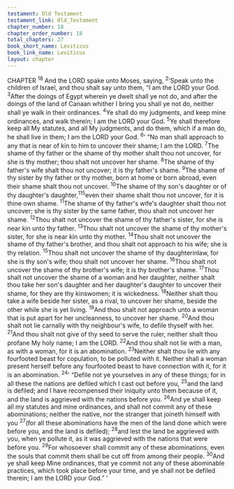 ```yaml
---
testament: Old Testament
testament_link: Old_Testament
chapter_number: 18
chapter_order_number: 18
total_chapters: 27
book_short_name: Leviticus
book_link_name: Leviticus
layout: chapter
---
```


CHAPTER <sup>18</sup>
And the LORD spake unto Moses, saying, <sup>2</sup>'Speak unto the children of Israel,
and thou shalt say unto them, “I am the LORD your God. <sup>3</sup>After the doings of Egypt
wherein ye dwelt shall ye not do, and after the doings of the land of Canaan whither I
bring you shall ye not do, neither shall ye walk in their ordinances. <sup>4</sup>Ye shall do my
judgments, and keep mine ordinances, and walk therein; I am the LORD your God. <sup>5</sup>Ye
shall therefore keep all My statutes, and all My judgments, and do them, which if a man
do, he shall live in them; I am the LORD your God. 
<sup>6</sup>' “No man shall approach to any that is near of kin to him to uncover their
shame; I am the LORD. <sup>7</sup>The shame of thy father or the shame of thy mother shalt thou
not uncover, for she is thy mother; thou shalt not uncover her shame. <sup>8</sup>The shame of
thy father's wife shalt thou not uncover; it is thy father's shame. <sup>9</sup>The shame of thy
sister by thy father or thy mother, born at home or born abroad, even their shame shalt
thou not uncover. <sup>10</sup>The shame of thy son's daughter or of thy daughter's daughter,<sup>115</sup>even their shame shalt thou not uncover, for it is thine own shame. <sup>11</sup>The shame of thy
father's wife's daughter shalt thou not uncover; she is thy sister by the same father,
thou shalt not uncover her shame. <sup>12</sup>Thou shalt not uncover the shame of thy father's
sister, for she is near kin unto thy father. <sup>13</sup>Thou shalt not uncover the shame of thy
mother's sister, for she is near kin unto thy mother. <sup>14</sup>Thou shalt not uncover the
shame of thy father's brother, and thou shalt not approach to his wife; she is thy
relation. <sup>15</sup>Thou shalt not uncover the shame of thy daughter­in­law, for she is thy
son's wife; thou shalt not uncover her shame. <sup>16</sup>Thou shalt not uncover the shame of
thy brother's wife; it is thy brother's shame. <sup>17</sup>Thou shalt not uncover the shame of a
woman  and  her  daughter,  neither  shalt  thou  take  her  son's  daughter  and  her
daughter's  daughter  to  uncover  their  shame,  for  they  are  thy  kinswomen;  it  is
wickedness. <sup>18</sup>Neither shalt thou take a wife beside her sister, as a rival, to uncover her
shame, beside the other while she is yet living. <sup>19</sup>And thou shalt not approach unto a
woman that is put apart for her uncleanness, to uncover her shame. <sup>20</sup>And thou shalt
not lie carnally with thy neighbour's wife, to defile thyself with her. <sup>21</sup>And thou shalt
not give of thy seed to serve the ruler, neither shalt thou profane My holy name; I am
the LORD. <sup>22</sup>And thou shalt not lie with a man, as with a woman, for it is an
abomination. <sup>23</sup>Neither shalt thou lie with any four­footed beast for copulation, to be
polluted with it. Neither shall a woman present herself before any four­footed beast to
have connection with it, for it is an abomination. 
<sup>24</sup>' “Defile not ye yourselves in any of these things; for in all these the nations are
defiled which I cast out before you, <sup>25</sup>and the land is defiled; and I have recompensed
their iniquity unto them because of it, and the land is aggrieved with the nations before
you. <sup>26</sup>And ye shall keep all my statutes and mine ordinances, and shall not commit
any of these abominations; neither the native, nor the stranger that joineth himself with
you <sup>27</sup>(for all these abominations have the men of the land done which were before you,
and the land is defiled); <sup>28</sup>and lest the land be aggrieved with you, when ye pollute it, as
it was aggrieved with the nations that were before you. <sup>29</sup>For whosoever shall commit
any of these abominations, even the souls that commit them shall be cut off from
among their people. <sup>30</sup>And ye shall keep Mine ordinances, that ye commit not any of
these abominable practices, which took place before your time, and ye shall not be
defiled therein; I am the LORD your God.” ' 